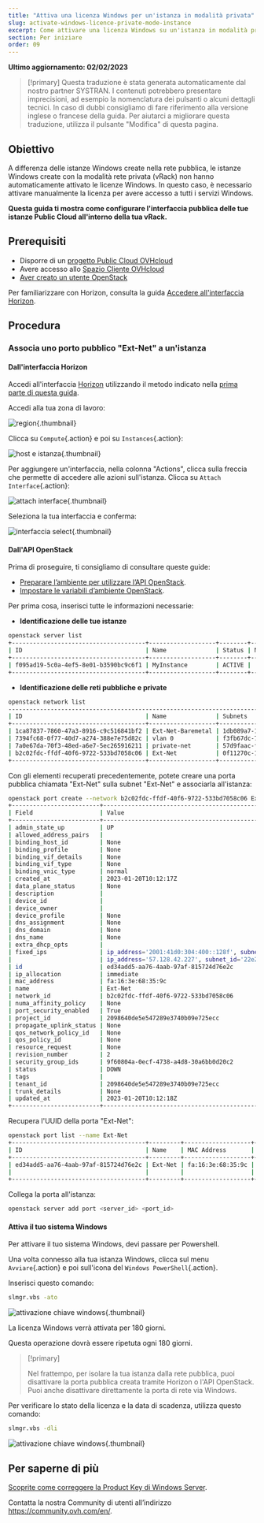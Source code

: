 ```yaml
---
title: "Attiva una licenza Windows per un'istanza in modalità privata"
slug: activate-windows-licence-private-mode-instance
excerpt: Come attivare una licenza Windows su un'istanza in modalità privata
section: Per iniziare
order: 09
---
```


**Ultimo aggiornamento: 02/02/2023**

> [!primary]
> Questa traduzione è stata generata automaticamente dal nostro partner SYSTRAN. I contenuti potrebbero presentare imprecisioni, ad esempio la nomenclatura dei pulsanti o alcuni dettagli tecnici. In caso di dubbi consigliamo di fare riferimento alla versione inglese o francese della guida. Per aiutarci a migliorare questa traduzione, utilizza il pulsante "Modifica" di questa pagina.
>

## Obiettivo

A differenza delle istanze Windows create nella rete pubblica, le istanze Windows create con la modalità rete privata (vRack) non hanno automaticamente attivato le licenze Windows.
In questo caso, è necessario attivare manualmente la licenza per avere accesso a tutti i servizi Windows.

**Questa guida ti mostra come configurare l'interfaccia pubblica delle tue istanze Public Cloud all'interno della tua vRack.**

## Prerequisiti

- Disporre di un [progetto Public Cloud OVHcloud](https://docs.ovh.com/it/public-cloud/create_a_public_cloud_project/)
- Avere accesso allo [Spazio Cliente OVHcloud](https://www.ovh.com/auth/?action=gotomanager&from=https://www.ovh.it/&ovhSubsidiary=it)
- [Aver creato un utente OpenStack](https://docs.ovh.com/it/public-cloud/creation-and-deletion-of-openstack-user/)

Per familiarizzare con Horizon, consulta la guida [Accedere all'interfaccia Horizon](https://docs.ovh.com/it/public-cloud/horizon/).

## Procedura

### Associa uno porto pubblico "Ext-Net" a un'istanza

#### Dall'interfaccia Horizon

Accedi all'interfaccia [Horizon](https://horizon.cloud.ovh.net/auth/login/) utilizzando il metodo indicato nella [prima parte di questa guida](https://docs.ovh.com/it/publiccloud/network-services/public-cloud-vrack/#interfaccia-horizon).

Accedi alla tua zona di lavoro:

![region](images/horizon1.png){.thumbnail}

Clicca su `Compute`{.action} e poi su `Instances`{.action}:

![host e istanza](images/horizon2.png){.thumbnail}

Per aggiungere un'interfaccia, nella colonna "Actions",  clicca sulla freccia che permette di accedere alle azioni sull'istanza. Clicca su `Attach Interface`{.action}:

![attach interface](images/horizon3.png){.thumbnail}

Seleziona la tua interfaccia e conferma:

![interfaccia select](images/attachinterfacehorizon.png){.thumbnail}

#### Dall'API OpenStack

Prima di proseguire, ti consigliamo di consultare queste guide:

- [Preparare l’ambiente per utilizzare l’API OpenStack](https://docs.ovh.com/it/public-cloud/prepare_the_environment_for_using_the_openstack_api/).
- [Impostare le variabili d’ambiente OpenStack](https://docs.ovh.com/it/public-cloud/set-openstack-environment-variables/).

Per prima cosa, inserisci tutte le informazioni necessarie:

- **Identificazione delle tue istanze**

```bash
openstack server list
+--------------------------------------+-------------------+--------+---------------------------------------------------------------------+----------------------------------------+----------+
| ID                                   | Name              | Status | Networks                                                            | Image                                  | Flavor   |
+--------------------------------------+-------------------+--------+---------------------------------------------------------------------+----------------------------------------+----------+
| f095ad19-5c0a-4ef5-8e01-b3590bc9c6f1 | MyInstance        | ACTIVE |                                                                     | Windows Server 2016 Standard (Desktop) | win-b2-7 |
+--------------------------------------+-------------------+--------+---------------------------------------------------------------------+----------------------------------------+----------+
```


- **Identificazione delle reti pubbliche e private**

```bash
openstack network list
-----------------------------------------------------------------------------------------+
| ID                                   | Name              | Subnets                                                                                                                                                                                                                                                                  |
+--------------------------------------+-------------------+--------------------------------------------------------------------------------------------------------------------------------------------------------------------------------------------------------------------------------------------------------------------------+
| 1ca87837-7860-47a3-8916-c9c516841bf2 | Ext-Net-Baremetal | 1db089a7-1bd9-449f-8e3b-4ea61e666320, 4a614403-b8aa-4291-bd59-0cb2c81c4deb                                                                                                                                                                                               |
| 7394fc68-0f77-40d7-a274-388e7e75d82c | vlan 0            | f3fb67dc-7419-49da-b26c-7f64c480eb63                                                                                                                                                                                                                                     |
| 7a0e67da-70f3-48ed-a6e7-5ec265916211 | private-net       | 57d9faac-f01c-43a2-8866-d9b1dd02cb9e, 5cb270a9-3795-4286-96fe-f3bfa3a328e5                                                                                                                                                                                               |
| b2c02fdc-ffdf-40f6-9722-533bd7058c06 | Ext-Net           | 0f11270c-1113-4d4f-98de-eba83445d962, 1a6c6b72-88e9-4e94-ac8b-61e6dbc4792c, 22e2d853-1b86-48f3-8596-9d12c7693dc7, 4aa6cac1-d5cd-4e25-b14b-7573aeabcab1, 7d6352a6-dbed-4628-a029-fcc3986ae7d6, 9f989c4b-c441-4678-b395-e082c300356e, b072b17b-ef1d-4881-98c7-e0d6a1c3dcea|
+--------------------------------------+-------------------+--------------------------------------------------------------------------------------------------------------------------------------------------------------------------------------------------------------------------------------------------------------------------+
```

Con gli elementi recuperati precedentemente, potete creare una porta pubblica chiamata "Ext-Net" sulla subnet "Ext-Net" e associarla all'istanza:

```bash
openstack port create --network b2c02fdc-ffdf-40f6-9722-533bd7058c06 Ext-Net
+-------------------------+----------------------------------------------------------------------------------------+
| Field                   | Value                                                                                  |
+-------------------------+----------------------------------------------------------------------------------------+
| admin_state_up          | UP                                                                                     |
| allowed_address_pairs   |                                                                                        |
| binding_host_id         | None                                                                                   |
| binding_profile         | None                                                                                   |
| binding_vif_details     | None                                                                                   |
| binding_vif_type        | None                                                                                   |
| binding_vnic_type       | normal                                                                                 |
| created_at              | 2023-01-20T10:12:17Z                                                                   |
| data_plane_status       | None                                                                                   |
| description             |                                                                                        |
| device_id               |                                                                                        |
| device_owner            |                                                                                        |
| device_profile          | None                                                                                   |
| dns_assignment          | None                                                                                   |
| dns_domain              | None                                                                                   |
| dns_name                | None                                                                                   |
| extra_dhcp_opts         |                                                                                        |
| fixed_ips               | ip_address='2001:41d0:304:400::128f', subnet_id='4aa6cac1-d5cd-4e25-b14b-7573aeabcab1' |
|                         | ip_address='57.128.42.227', subnet_id='22e2d853-1b86-48f3-8596-9d12c7693dc7'           |
| id                      | ed34add5-aa76-4aab-97af-815724d76e2c                                                   |
| ip_allocation           | immediate                                                                              |
| mac_address             | fa:16:3e:68:35:9c                                                                      |
| name                    | Ext-Net                                                                                |
| network_id              | b2c02fdc-ffdf-40f6-9722-533bd7058c06                                                   |
| numa_affinity_policy    | None                                                                                   |
| port_security_enabled   | True                                                                                   |
| project_id              | 2098640de5e547289e3740b09e725ecc                                                       |
| propagate_uplink_status | None                                                                                   |
| qos_network_policy_id   | None                                                                                   |
| qos_policy_id           | None                                                                                   |
| resource_request        | None                                                                                   |
| revision_number         | 2                                                                                      |
| security_group_ids      | 9f60804a-0ecf-4738-a4d8-30a6bb0d20c2                                                   |
| status                  | DOWN                                                                                   |
| tags                    |                                                                                        |
| tenant_id               | 2098640de5e547289e3740b09e725ecc                                                       |
| trunk_details           | None                                                                                   |
| updated_at              | 2023-01-20T10:12:18Z                                                                   |
+-------------------------+----------------------------------------------------------------------------------------+
```

Recupera l'UUID della porta "Ext-Net":

```bash
openstack port list --name Ext-Net
+--------------------------------------+---------+-------------------+---------------------------------------------------------------------------------------+--------+
| ID                                   | Name    | MAC Address       | Fixed IP Addresses                                                                    | Status |
+--------------------------------------+---------+-------------------+---------------------------------------------------------------------------------------+--------+
| ed34add5-aa76-4aab-97af-815724d76e2c | Ext-Net | fa:16:3e:68:35:9c | ip_address='2001:41d0:304:400::128f', subnet_id='4aa6cac1-d5cd-4e25-b14b-7573aeabcab1'| DOWN   |
|                                      |         |                   | ip_address='57.128.42.227', subnet_id='22e2d853-1b86-48f3-8596-9d12c7693dc7'          |        |
+--------------------------------------+---------+-------------------+---------------------------------------------------------------------------------------+--------+
```

Collega la porta all'istanza:

```bash
openstack server add port <server_id> <port_id>
```

#### Attiva il tuo sistema Windows

Per attivare il tuo sistema Windows, devi passare per Powershell.

Una volta connesso alla tua istanza Windows, clicca sul menu `Avviare`{.action} e poi sull'icona del `Windows PowerShell`{.action}.

Inserisci questo comando:

```bash
slmgr.vbs -ato
```

![attivazione chiave windows](images/windowsactivation1.png){.thumbnail}

La licenza Windows verrà attivata per 180 giorni.

Questa operazione dovrà essere ripetuta ogni 180 giorni.

> [!primary]
>
> Nel frattempo, per isolare la tua istanza dalla rete pubblica, puoi disattivare la porta pubblica creata tramite Horizon o l'API OpenStack.
> Puoi anche disattivare direttamente la porta di rete via Windows.
>

Per verificare lo stato della licenza e la data di scadenza, utilizza questo comando:

```bash
slmgr.vbs -dli
```

![attivazione chiave windows](images/windowsactivation2.png){.thumbnail}

## Per saperne di più

[Scoprite come correggere la Product Key di Windows Server](https://docs.ovh.com/it/dedicated/windows-key/).

Contatta la nostra Community di utenti all’indirizzo <https://community.ovh.com/en/>.